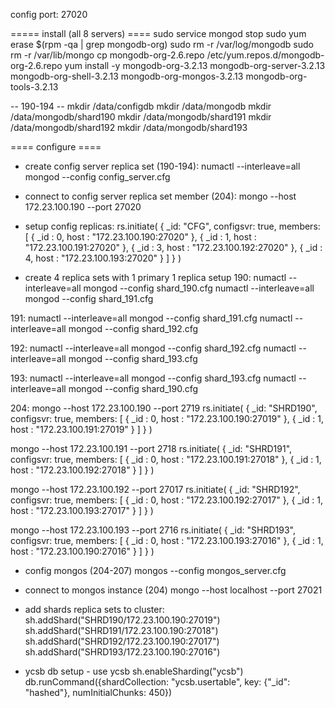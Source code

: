 config port: 27020



===== install (all 8 servers) ====
sudo service mongod stop
sudo yum erase $(rpm -qa | grep mongodb-org)
sudo rm -r /var/log/mongodb
sudo rm -r /var/lib/mongo
cp mongodb-org-2.6.repo /etc/yum.repos.d/mongodb-org-2.6.repo
yum install -y mongodb-org-3.2.13 mongodb-org-server-3.2.13 mongodb-org-shell-3.2.13 mongodb-org-mongos-3.2.13 mongodb-org-tools-3.2.13

-- 190-194 --
mkdir /data/configdb
mkdir /data/mongodb
mkdir /data/mongodb/shard190
mkdir /data/mongodb/shard191
mkdir /data/mongodb/shard192
mkdir /data/mongodb/shard193



==== configure ====

- create config server replica set  (190-194):
numactl --interleave=all mongod --config config_server.cfg


- connect to config server replica set member (204):
mongo --host 172.23.100.190 --port 27020

- setup config replicas:
rs.initiate(
  {
    _id: "CFG",
    configsvr: true,
    members: [
      { _id : 0, host : "172.23.100.190:27020" },
      { _id : 1, host : "172.23.100.191:27020" },
      { _id : 3, host : "172.23.100.192:27020" },
      { _id : 4, host : "172.23.100.193:27020" }
    ]
  }
)



- create 4 replica sets with 1 primary 1 replica setup
190:
numactl --interleave=all mongod --config shard_190.cfg
numactl --interleave=all mongod --config shard_191.cfg

191:
numactl --interleave=all mongod --config shard_191.cfg
numactl --interleave=all mongod --config shard_192.cfg

192:
numactl --interleave=all mongod --config shard_192.cfg
numactl --interleave=all mongod --config shard_193.cfg

193:
numactl --interleave=all mongod --config shard_193.cfg
numactl --interleave=all mongod --config shard_190.cfg


204:
mongo --host 172.23.100.190 --port 2719
rs.initiate(
  {
    _id: "SHRD190",
    configsvr: true,
    members: [
      { _id : 0, host : "172.23.100.190:27019" },
      { _id : 1, host : "172.23.100.191:27019" }
    ]
  }
)

mongo --host 172.23.100.191 --port 2718
rs.initiate(
  {
    _id: "SHRD191",
    configsvr: true,
    members: [
      { _id : 0, host : "172.23.100.191:27018" },
      { _id : 1, host : "172.23.100.192:27018" }
    ]
  }
)

mongo --host 172.23.100.192 --port 27017
rs.initiate(
  {
    _id: "SHRD192",
    configsvr: true,
    members: [
      { _id : 0, host : "172.23.100.192:27017" },
      { _id : 1, host : "172.23.100.193:27017" }
    ]
  }
)

mongo --host 172.23.100.193 --port 2716
rs.initiate(
  {
    _id: "SHRD193",
    configsvr: true,
    members: [
      { _id : 0, host : "172.23.100.193:27016" },
      { _id : 1, host : "172.23.100.190:27016" }
    ]
  }
)


- config mongos (204-207)
mongos --config mongos_server.cfg


- connect to mongos instance (204)
mongo --host localhost --port 27021

- add shards replica sets to cluster:
sh.addShard("SHRD190/172.23.100.190:27019")
sh.addShard("SHRD191/172.23.100.190:27018")
sh.addShard("SHRD192/172.23.100.190:27017")
sh.addShard("SHRD193/172.23.100.190:27016")


- ycsb db setup -
use ycsb
sh.enableSharding("ycsb")
db.runCommand({shardCollection: "ycsb.usertable", key: {"_id": "hashed"}, numInitialChunks: 450})

